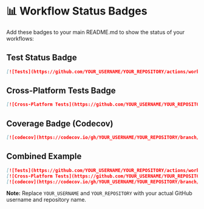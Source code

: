 # 📊 Workflow Status Badges

Add these badges to your main README.md to show the status of your workflows:

## Test Status Badge
```markdown
[![Tests](https://github.com/YOUR_USERNAME/YOUR_REPOSITORY/actions/workflows/test.yml/badge.svg)](https://github.com/YOUR_USERNAME/YOUR_REPOSITORY/actions/workflows/test.yml)
```

## Cross-Platform Tests Badge
```markdown
[![Cross-Platform Tests](https://github.com/YOUR_USERNAME/YOUR_REPOSITORY/actions/workflows/test-matrix.yml/badge.svg)](https://github.com/YOUR_USERNAME/YOUR_REPOSITORY/actions/workflows/test-matrix.yml)
```

## Coverage Badge (Codecov)
```markdown
[![codecov](https://codecov.io/gh/YOUR_USERNAME/YOUR_REPOSITORY/branch/main/graph/badge.svg)](https://codecov.io/gh/YOUR_USERNAME/YOUR_REPOSITORY)
```

## Combined Example
```markdown
[![Tests](https://github.com/YOUR_USERNAME/YOUR_REPOSITORY/actions/workflows/test.yml/badge.svg)](https://github.com/YOUR_USERNAME/YOUR_REPOSITORY/actions/workflows/test.yml)
[![Cross-Platform Tests](https://github.com/YOUR_USERNAME/YOUR_REPOSITORY/actions/workflows/test-matrix.yml/badge.svg)](https://github.com/YOUR_USERNAME/YOUR_REPOSITORY/actions/workflows/test-matrix.yml)
[![codecov](https://codecov.io/gh/YOUR_USERNAME/YOUR_REPOSITORY/branch/main/graph/badge.svg)](https://codecov.io/gh/YOUR_USERNAME/YOUR_REPOSITORY)
```

**Note:** Replace `YOUR_USERNAME` and `YOUR_REPOSITORY` with your actual GitHub username and repository name.
